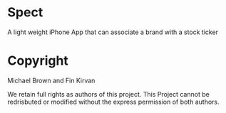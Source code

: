 # Spect
A light weight iPhone App that can associate a brand with a stock ticker 




# Copyright 
Michael Brown and Fin Kirvan 


We retain full rights as authors of this project. This Project cannot be redrisbuted or modified without the express permission of both authors. 
